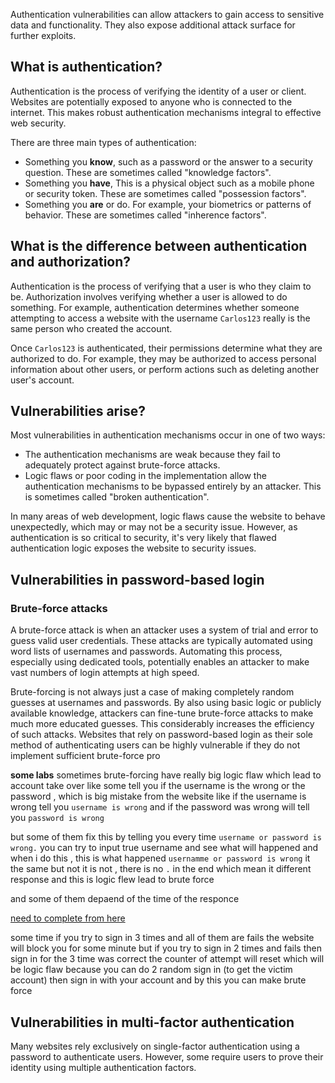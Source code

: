 Authentication vulnerabilities can allow attackers to gain access to sensitive data and functionality. They also expose additional attack surface for further exploits.

## What is authentication?

Authentication is the process of verifying the identity of a user or client. Websites are potentially exposed to anyone who is connected to the internet. This makes robust authentication mechanisms integral to effective web security.

There are three main types of authentication:

- Something you **know**, such as a password or the answer to a security question. These are sometimes called "knowledge factors".
- Something you **have**, This is a physical object such as a mobile phone or security token. These are sometimes called "possession factors".
- Something you **are** or do. For example, your biometrics or patterns of behavior. These are sometimes called "inherence factors".

## What is the difference between authentication and authorization?

Authentication is the process of verifying that a user is who they claim to be. Authorization involves verifying whether a user is allowed to do something.
For example, authentication determines whether someone attempting to access a website with the username `Carlos123` really is the same person who created the account.

Once `Carlos123` is authenticated, their permissions determine what they are authorized to do. For example, they may be authorized to access personal information about other users, or perform actions such as deleting another user's account.

## Vulnerabilities arise?

Most vulnerabilities in authentication mechanisms occur in one of two ways:

- The authentication mechanisms are weak because they fail to adequately protect against brute-force attacks.
- Logic flaws or poor coding in the implementation allow the authentication mechanisms to be bypassed entirely by an attacker. This is sometimes called "broken authentication".

In many areas of web development, logic flaws cause the website to behave unexpectedly, which may or may not be a security issue. However, as authentication is so critical to security, it's very likely that flawed authentication logic exposes the website to security issues.

## Vulnerabilities in password-based login
### Brute-force attacks

A brute-force attack is when an attacker uses a system of trial and error to guess valid user credentials. These attacks are typically automated using word lists of usernames and passwords. Automating this process, especially using dedicated tools, potentially enables an attacker to make vast numbers of login attempts at high speed.

Brute-forcing is not always just a case of making completely random guesses at usernames and passwords. By also using basic logic or publicly available knowledge, attackers can fine-tune brute-force attacks to make much more educated guesses. This considerably increases the efficiency of such attacks. Websites that rely on password-based login as their sole method of authenticating users can be highly vulnerable if they do not implement sufficient brute-force pro

**some labs** sometimes brute-forcing have really big logic flaw which lead to account take over
like some tell you if the username is the wrong or the password , which is big mistake from the website like if the username is wrong tell you `username is wrong` and if the password was wrong will tell you `password is wrong`

but some of them fix this by telling you every time `username or password is wrong.`
you can try to input true username and see what will happened and when i do this , this is what happened `usernamme or password is wrong` it the same but not it is not , there is no `.` in the end which mean it different response and this is logic flew lead to brute force 

and some of them depaend of the time of the responce 

[need to complete from here](https://portswigger.net/web-security/authentication/password-based#Flawed%20brute-force%20protection)

some time if you try to sign in 3 times and all of them are fails the website will block you for some minute  but if you try to sign in 2 times and fails then sign in for the 3 time was correct the counter of attempt will reset which will be logic flaw because you can do 2 random sign in (to get the victim account) then sign in with your account and by this you can make brute force 



## Vulnerabilities in multi-factor authentication
Many websites rely exclusively on single-factor authentication using a password to authenticate users. However, some require users to prove their identity using multiple authentication factors.